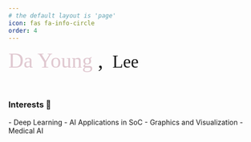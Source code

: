 ```yaml
---
# the default layout is 'page'
icon: fas fa-info-circle
order: 4
---
```



<span style="color: #e0c8d0; font-family: 'Brush Script MT'; font-size: 3em;">Da Young </span> <span style="color: #black; font-family: 'Brush Script MT'; font-size: 3em;"> , </span>&nbsp;
<span style="color: #black; font-family: Copperplate, Papyrus, fantasy; font-size: 2.5em;">Lee </span>
<!-- <a href="https://drive.google.com/file/d/1aDT1blBcJjyv0YnSTv6gU6uB0VpmQ3eN/view?usp=drive_link"><img  alt="résumé"  src="https://img.shields.io/badge/résumé-CF89A0"/></a> -->
&nbsp;
<!-- Interests -->
<h3 align="left">Interests 🧐</h3>
- Deep Learning     
- AI Applications in SoC      
- Graphics and Visualization      
- Medical AI      
